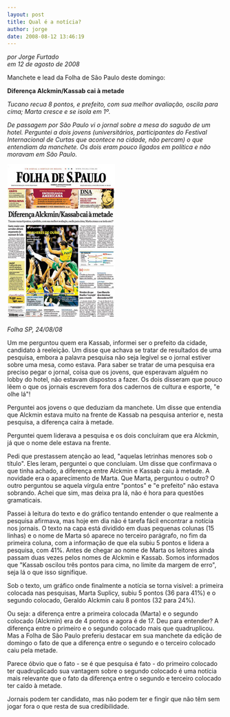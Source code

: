 ```yaml
---
layout: post
title: Qual é a notícia?
author: jorge
date: 2008-08-12 13:46:19
---
```

*por Jorge Furtado*\
*em 12 de agosto de 2008*

Manchete e lead da Folha de São Paulo deste domingo:

**Diferença Alckmin/Kassab cai à metade**

*Tucano recua 8 pontos, e prefeito, com sua melhor avaliação, oscila para cima; Marta cresce e se isola em 1º.*

*De passagem por São Paulo vi o jornal sobre a mesa do saguão de um hotel. Perguntei a dois jovens (universitários, participantes do Festival Internacional de Curtas que acontece na cidade, não percam) o que entendiam da manchete. Os dois eram pouco ligados em política e não moravam em São Paulo.*

![](/uploads/fsp240808.jpg)

*Folha SP, 24/08/08*

Um me perguntou quem era Kassab, informei ser o prefeito da cidade, candidato à reeleição. Um disse que achava se tratar de resultados de uma pesquisa, embora a palavra pesquisa não seja legível se o jornal estiver sobre uma mesa, como estava. Para saber se tratar de uma pesquisa era preciso pegar o jornal, coisa que os jovens, que esperavam alguém no lobby do hotel, não estavam dispostos a fazer. Os dois disseram que pouco lêem o que os jornais escrevem fora dos cadernos de cultura e esporte, "e olhe lá"!

Perguntei aos jovens o que deduziam da manchete. Um disse que entendia que Alckmin estava muito na frente de Kassab na pesquisa anterior e, nesta pesquisa, a diferença caíra à metade.

Perguntei quem liderava a pesquisa e os dois concluíram que era Alckmin, já que o nome dele estava na frente.

Pedi que prestassem atenção ao lead, "aquelas letrinhas menores sob o título". Eles leram, perguntei o que concluíam. Um disse que confirmava o que tinha achado, a diferença entre Alckmin e Kassab caiu à metade. A novidade era o aparecimento de Marta. Que Marta, perguntou o outro? O outro perguntou se aquela vírgula entre "pontos" e "e prefeito" não estava sobrando. Achei que sim, mas deixa pra lá, não é hora para questões gramaticais.

Passei à leitura do texto e do gráfico tentando entender o que realmente a pesquisa afirmava, mas hoje em dia não é tarefa fácil encontrar a notícia nos jornais. O texto na capa está dividido em duas pequenas colunas (15 linhas) e o nome de Marta só aparece no terceiro parágrafo, no fim da primeira coluna, com a informação de que ela subiu 5 pontos e lidera a pesquisa, com 41%. Antes de chegar ao nome de Marta os leitores ainda passam duas vezes pelos nomes de Alckmin e Kassab. Somos informados que "Kassab oscilou três pontos para cima, no limite da margem de erro", seja lá o que isso signifique.

Sob o texto, um gráfico onde finalmente a notícia se torna visível: a primeira colocada nas pesquisas, Marta Suplicy, subiu 5 pontos (36 para 41%) e o segundo colocado, Geraldo Alckmin caiu 8 pontos (32 para 24%).

Ou seja: a diferença entre a primeira colocada (Marta) e o segundo colocado (Alckmin) era de 4 pontos e agora é de 17. Deu para entender? A diferença entre o primeiro e o segundo colocado mais que quadruplicou. Mas a Folha de São Paulo preferiu destacar em sua manchete da edição de domingo o fato de que a diferença entre o segundo e o terceiro colocado caiu pela metade.

Parece óbvio que o fato - se é que pesquisa é fato - do primeiro colocado ter quadruplicado sua vantagem sobre o segundo colocado é uma notícia mais relevante que o fato da diferença entre o segundo e terceiro colocado ter caído à metade.

Jornais podem ter candidato, mas não podem ter e fingir que não têm sem jogar fora o que resta de sua credibilidade.